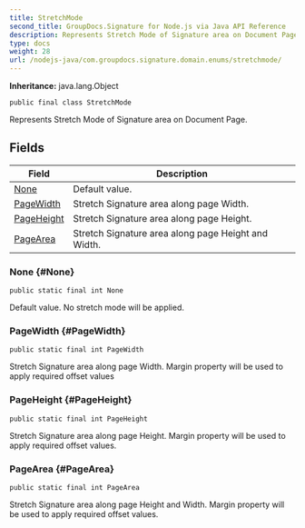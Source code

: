 ```yaml
---
title: StretchMode
second_title: GroupDocs.Signature for Node.js via Java API Reference
description: Represents Stretch Mode of Signature area on Document Page.
type: docs
weight: 28
url: /nodejs-java/com.groupdocs.signature.domain.enums/stretchmode/
---
```

**Inheritance:**
java.lang.Object
```
public final class StretchMode
```

Represents Stretch Mode of Signature area on Document Page.
## Fields

| Field | Description |
| --- | --- |
| [None](#None) | Default value. |
| [PageWidth](#PageWidth) | Stretch Signature area along page Width. |
| [PageHeight](#PageHeight) | Stretch Signature area along page Height. |
| [PageArea](#PageArea) | Stretch Signature area along page Height and Width. |
### None {#None}
```
public static final int None
```


Default value. No stretch mode will be applied.

### PageWidth {#PageWidth}
```
public static final int PageWidth
```


Stretch Signature area along page Width. Margin property will be used to apply required offset values

### PageHeight {#PageHeight}
```
public static final int PageHeight
```


Stretch Signature area along page Height. Margin property will be used to apply required offset values.

### PageArea {#PageArea}
```
public static final int PageArea
```


Stretch Signature area along page Height and Width. Margin property will be used to apply required offset values.

